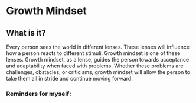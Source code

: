 # Growth Mindset
## What is it?
Every person sees the world in different lenses. These lenses will influence how a person reacts to different stimuli. Growth mindset is one of these lenses. 
Growth mindset, as a lense, guides the person towards acceptance and adaptability when faced with problems. Whether these problems are challenges, obstacles, or criticisms, growth mindset will allow the person to take them all in stride and continue moving forward.
### Reminders for myself:

